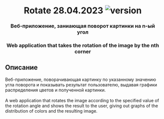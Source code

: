 <h1 align="center">Rotate 28.04.2023 <img src="https://img.shields.io/badge/version-v0.0.0-blue" alt="version"></h1> 
<h3 align="center">Веб-приложение, заниающая поворот картинки на n-ый угол</h3>
<h3 align="center">Web application that takes the rotation of the image by the nth corner</h3>
<h2>Описание</h2>
Веб-приложение, поворачивающая картинку по указанному значению угла поворота и показывать результат пользователю, выдавая графики распределения цветов и полученной картинки.
<br><br>
A web application that rotates the image according to the specified value of the rotation angle and shows the result to the user, giving out graphs of the distribution of colors and the resulting image.
<br><br>
